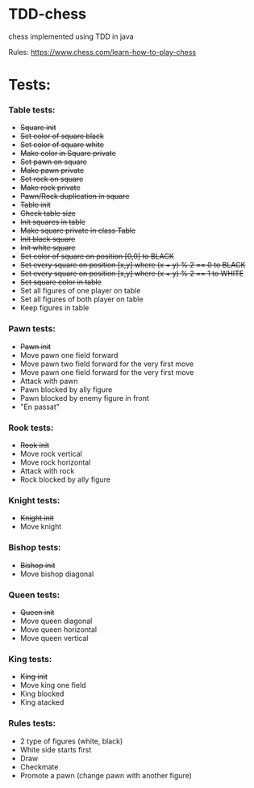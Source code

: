 # TDD-chess
chess implemented using TDD in java

Rules:
https://www.chess.com/learn-how-to-play-chess

# Tests:
### Table tests:
- ~~Square init~~
- ~~Set color of square black~~
- ~~Set color of square white~~
- ~~Make color in Square private~~
- ~~Set pawn on square~~
- ~~Make pawn private~~
- ~~Set rock on square~~
- ~~Make rock private~~
- ~~Pawn/Rock duplication in square~~
- ~~Table init~~
- ~~Check table size~~
- ~~Init squares in table~~
- ~~Make square private in class Table~~
- ~~Init black square~~
- ~~Init white square~~
- ~~Set color of square on position [0,0] to BLACK~~
- ~~Set every square on position [x,y] where (x + y) % 2 == 0  to BLACK~~
- ~~Set every square on position [x,y] where (x + y) % 2 == 1  to WHITE~~
- ~~Set square color in table~~
- Set all figures of one player on table
- Set all figures of both player on table
- Keep figures in table

### Pawn tests:
- ~~Pawn init~~
- Move pawn one field forward
- Move pawn two field forward for the very first move
- Move pawn one field forward for the very first move
- Attack with pawn
- Pawn blocked by ally figure
- Pawn blocked by enemy figure in front
- "En passat"

### Rook tests:
- ~~Rook init~~
- Move rock vertical
- Move rock horizontal
- Attack with rock
- Rock blocked by ally figure

### Knight tests:
- ~~Knight init~~
- Move knight

### Bishop tests:
- ~~Bishop init~~
- Move bishop diagonal

### Queen tests:
- ~~Queen init~~
- Move queen diagonal
- Move queen horizontal
- Move queen vertical

### King tests:
- ~~King init~~
- Move king one field
- King blocked
- King atacked

### Rules tests:
- 2 type of figures (white, black)
- White side starts first
- Draw
- Checkmate
- Promote a pawn (change pawn with another figure)
